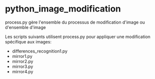 # python_image_modification

process.py gère l'ensemble du processus de modification d'image ou d'ensemble d'image

Les scripts suivants utilisent process.py pour appliquer une modification spécifique aux images:

* differences_recognition1.py
* mirror1.py
* mirror2.py
* mirror3.py
* mirror4.py
